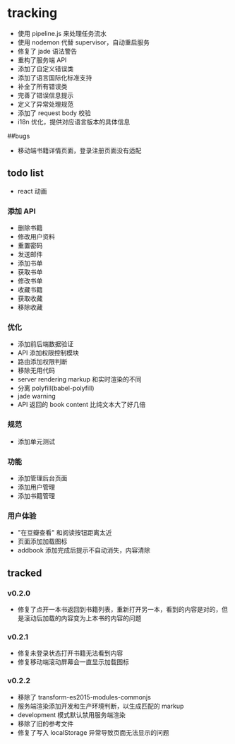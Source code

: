 # tracking
- 使用 pipeline.js 来处理任务流水
- 使用 nodemon 代替 supervisor，自动重启服务
- 修复了 jade 语法警告
- 重构了服务端 API
- 添加了自定义错误类
- 添加了语言国际化标准支持
- 补全了所有错误类
- 完善了错误信息提示
- 定义了异常处理规范
- 添加了 request body 校验
- i18n 优化，提供对应语言版本的具体信息

##bugs
- 移动端书籍详情页面，登录注册页面没有适配



## todo list
- react 动画

### 添加 API
- 删除书籍
- 修改用户资料
- 重置密码
- 发送邮件
- 添加书单
- 获取书单
- 修改书单
- 收藏书籍
- 获取收藏
- 移除收藏



### 优化
- 添加前后端数据验证
- API 添加权限控制模块
- 路由添加权限判断
- 移除无用代码
- server rendering markup 和实时渲染的不同
- 分离 polyfill(babel-polyfill)
- jade warning
- API 返回的 book content 比纯文本大了好几倍

### 规范
- 添加单元测试

### 功能
- 添加管理后台页面
- 添加用户管理
- 添加书籍管理

### 用户体验
- "在豆瓣查看" 和阅读按钮距离太近
- 页面添加加载图标
- addbook 添加完成后提示不自动消失，内容清除




## tracked
### v0.2.0
- 修复了点开一本书返回到书籍列表，重新打开另一本，看到的内容是对的，但是滚动后加载的内容变为上本书的内容的问题

### v0.2.1
- 修复未登录状态打开书籍无法看到内容
- 修复移动端滚动屏幕会一直显示加载图标

### v0.2.2
- 移除了 transform-es2015-modules-commonjs
- 服务端渲染添加开发和生产环境判断，以生成匹配的 markup
- development 模式默认禁用服务端渲染
- 移除了旧的参考文件
- 修复了写入 localStorage 异常导致页面无法显示的问题
